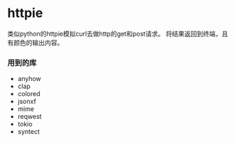 # httpie

类似python的httpie模拟curl去做http的get和post请求。
将结果返回到终端，且有颜色的输出内容。

### 用到的库

- anyhow
- clap
- colored
- jsonxf
- mime
- reqwest
- tokio
- syntect